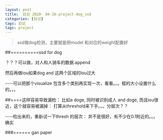 ```yaml
---
layout: post
title:  日记 2020- 04-26-project-dog_ssd
categories: [日记]
tags: 日记
tags: project
---
```


> ssd做dog检测，主要就是把model 和对应的weight配置好

##==========ssd for dog

？？？可以做，对人和人骑车的数据.append

然后再做iou如果dog and 这两个区域的Iou过大

----可以把那个visualize 包含多个类别再实现一次，看看。。。框的大小设置什么的。。。

##====这样容易导致漏检： 比如a doge, 同时被识别成人 and doge, 而且iou很近，这个就容易被漏掉： 打算从threshold来下手。。。分层次？？

----检出来的，重新试一下thresh 的层次： 并不是很好，有不少在0.1附近的。。。确实

###====== gan paper